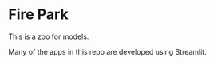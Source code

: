 # Fire Park

This is a zoo for models.

Many of the apps in this repo are developed using Streamlit.
